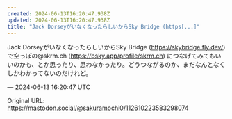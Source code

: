 ```yaml
---
created: 2024-06-13T16:20:47.938Z
updated: 2024-06-13T16:20:47.938Z
title: "Jack DorseyがいなくなったらしいからSky Bridge (https[...]"
---
```


<p>Jack DorseyがいなくなったらしいからSky Bridge (<a href="https://skybridge.fly.dev/" target="_blank" rel="nofollow noopener" translate="no"><span class="invisible">https://</span><span class="">skybridge.fly.dev/</span><span class="invisible"></span></a>) で空っぽの@skrm.ch (<a href="https://bsky.app/profile/skrm.ch" target="_blank" rel="nofollow noopener" translate="no"><span class="invisible">https://</span><span class="">bsky.app/profile/skrm.ch</span><span class="invisible"></span></a>) につなげてみてもいいのかも、とか思ったり、思わなかったり。どうつながるのか、まだなんとなくしかわかってないのだけれど。</p>

&mdash; 2024-06-13 16:20:47 UTC

Original URL: https://mastodon.social/@sakuramochi0/112610223583298074

